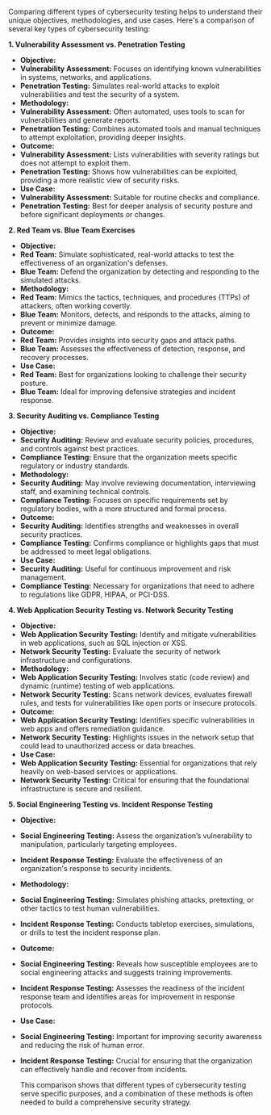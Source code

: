 Comparing different types of cybersecurity testing helps to understand their unique objectives, methodologies, and use cases. Here's a comparison of several key types of cybersecurity testing:

<b> 1. Vulnerability Assessment vs. Penetration Testing </b>
* **Objective:**
* **Vulnerability Assessment:** Focuses on identifying known vulnerabilities in systems, networks, and applications.
* **Penetration Testing:** Simulates real-world attacks to exploit vulnerabilities and test the security of a system.
* **Methodology:**
* **Vulnerability Assessment:** Often automated, uses tools to scan for vulnerabilities and generate reports.
* **Penetration Testing:** Combines automated tools and manual techniques to attempt exploitation, providing deeper insights.
* **Outcome:**
* **Vulnerability Assessment:** Lists vulnerabilities with severity ratings but does not attempt to exploit them.
* **Penetration Testing:** Shows how vulnerabilities can be exploited, providing a more realistic view of security risks.
* **Use Case:**
* **Vulnerability Assessment:** Suitable for routine checks and compliance.
* **Penetration Testing:** Best for deeper analysis of security posture and before significant deployments or changes.

<b> 2. Red Team vs. Blue Team Exercises </b>
* **Objective:**
* **Red Team:** Simulate sophisticated, real-world attacks to test the effectiveness of an organization's defenses.
* **Blue Team:** Defend the organization by detecting and responding to the simulated attacks.
* **Methodology:**
* **Red Team:** Mimics the tactics, techniques, and procedures (TTPs) of attackers, often working covertly.
* **Blue Team:** Monitors, detects, and responds to the attacks, aiming to prevent or minimize damage.
* **Outcome:**
* **Red Team:** Provides insights into security gaps and attack paths.
* **Blue Team:** Assesses the effectiveness of detection, response, and recovery processes.
* **Use Case:**
* **Red Team:** Best for organizations looking to challenge their security posture.
* **Blue Team:** Ideal for improving defensive strategies and incident response.

<b> 3. Security Auditing vs. Compliance Testing </b>
* **Objective:**
* **Security Auditing:** Review and evaluate security policies, procedures, and controls against best practices.
* **Compliance Testing:** Ensure that the organization meets specific regulatory or industry standards.
* **Methodology:**
* **Security Auditing:** May involve reviewing documentation, interviewing staff, and examining technical controls.
* **Compliance Testing:** Focuses on specific requirements set by regulatory bodies, with a more structured and formal process.
* **Outcome:**
* **Security Auditing:** Identifies strengths and weaknesses in overall security practices.
* **Compliance Testing:** Confirms compliance or highlights gaps that must be addressed to meet legal obligations.
* **Use Case:**
* **Security Auditing:** Useful for continuous improvement and risk management.
* **Compliance Testing:** Necessary for organizations that need to adhere to regulations like GDPR, HIPAA, or PCI-DSS.

<b> 4. Web Application Security Testing vs. Network Security Testing </b>
* **Objective:**
* **Web Application Security Testing:** Identify and mitigate vulnerabilities in web applications, such as SQL injection or XSS.
* **Network Security Testing:** Evaluate the security of network infrastructure and configurations.
* **Methodology:**
* **Web Application Security Testing:** Involves static (code review) and dynamic (runtime) testing of web applications.
* **Network Security Testing:** Scans network devices, evaluates firewall rules, and tests for vulnerabilities like open ports or insecure protocols.
* **Outcome:**
* **Web Application Security Testing:** Identifies specific vulnerabilities in web apps and offers remediation guidance.
* **Network Security Testing:** Highlights issues in the network setup that could lead to unauthorized access or data breaches.
* **Use Case:**
* **Web Application Security Testing:** Essential for organizations that rely heavily on web-based services or applications.
* **Network Security Testing:** Critical for ensuring that the foundational infrastructure is secure and resilient.

<b> 5. Social Engineering Testing vs. Incident Response Testing </b>
* **Objective:**
* **Social Engineering Testing:** Assess the organization’s vulnerability to manipulation, particularly targeting employees.
* **Incident Response Testing:** Evaluate the effectiveness of an organization's response to security incidents.
* **Methodology:**
* **Social Engineering Testing:** Simulates phishing attacks, pretexting, or other tactics to test human vulnerabilities.
* **Incident Response Testing:** Conducts tabletop exercises, simulations, or drills to test the incident response plan.
* **Outcome:**
* **Social Engineering Testing:** Reveals how susceptible employees are to social engineering attacks and suggests training improvements.
* **Incident Response Testing:** Assesses the readiness of the incident response team and identifies areas for improvement in response protocols.
* **Use Case:**
* **Social Engineering Testing:** Important for improving security awareness and reducing the risk of human error.
* **Incident Response Testing:** Crucial for ensuring that the organization can effectively handle and recover from incidents.

  This comparison shows that different types of cybersecurity testing serve specific purposes, and a combination of these methods is often needed to build a comprehensive security strategy.
